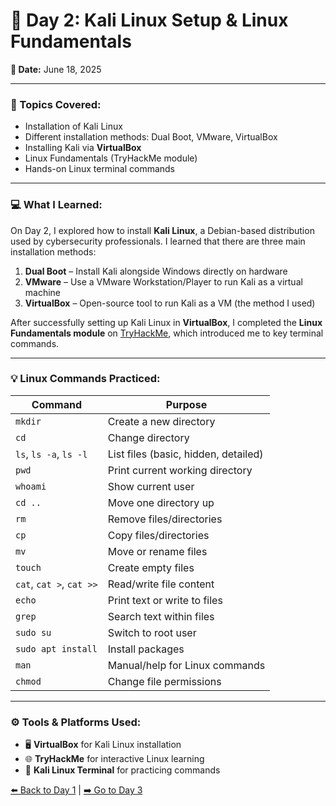 # 🔖 Day 2: Kali Linux Setup & Linux Fundamentals  
**📅 Date:** June 18, 2025  

---

### 🧠 Topics Covered:
- Installation of Kali Linux
- Different installation methods: Dual Boot, VMware, VirtualBox
- Installing Kali via **VirtualBox**
- Linux Fundamentals (TryHackMe module)
- Hands-on Linux terminal commands

---

### 💻 What I Learned:

On Day 2, I explored how to install **Kali Linux**, a Debian-based distribution used by cybersecurity professionals. I learned that there are three main installation methods:
1. **Dual Boot** – Install Kali alongside Windows directly on hardware
2. **VMware** – Use a VMware Workstation/Player to run Kali as a virtual machine
3. **VirtualBox** – Open-source tool to run Kali as a VM (the method I used)

After successfully setting up Kali Linux in **VirtualBox**, I completed the **Linux Fundamentals module** on [TryHackMe](https://tryhackme.com), which introduced me to key terminal commands.

---

### 💡 Linux Commands Practiced:

| Command      | Purpose                                      |
|--------------|----------------------------------------------|
| `mkdir`      | Create a new directory                       |
| `cd`         | Change directory                             |
| `ls`, `ls -a`, `ls -l` | List files (basic, hidden, detailed) |
| `pwd`        | Print current working directory              |
| `whoami`     | Show current user                            |
| `cd ..`      | Move one directory up                        |
| `rm`         | Remove files/directories                     |
| `cp`         | Copy files/directories                       |
| `mv`         | Move or rename files                         |
| `touch`      | Create empty files                           |
| `cat`, `cat >`, `cat >>` | Read/write file content            |
| `echo`       | Print text or write to files                 |
| `grep`       | Search text within files                     |
| `sudo su`    | Switch to root user                          |
| `sudo apt install` | Install packages                        |
| `man`        | Manual/help for Linux commands               |
| `chmod`      | Change file permissions                      |

---

### ⚙️ Tools & Platforms Used:
- 🖥️ **VirtualBox** for Kali Linux installation  
- 🌐 **TryHackMe** for interactive Linux learning  
- 🐧 **Kali Linux Terminal** for practicing commands

[⬅️ Back to Day 1](index.md) | [➡️ Go to Day 3](Day3.md)
